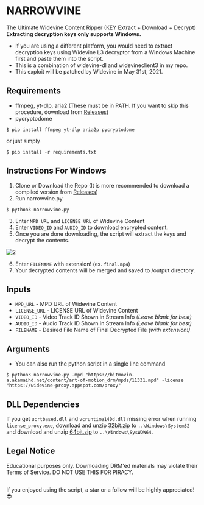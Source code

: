 # NARROWVINE
The Ultimate Widevine Content Ripper (KEY Extract + Download + Decrypt)<br>
**Extracting decryption keys only supports Windows.** 
- If you are using a different platform, you would need to extract decryption keys using Widevine L3 decryptor from a Windows Machine first and paste them into the script. 
- This is a combination of widevine-dl and widevineclient3 in my repo. 
- This exploit will be patched by Widevine in May 31st, 2021.

## Requirements
- ffmpeg, yt-dlp, aria2 (These must be in PATH. If you want to skip this procedure, download from [Releases](https://github.com/WHTJEON/narrowvine/releases))
- pycryptodome

```
$ pip install ffmpeg yt-dlp aria2p pycryptodome
```
or just simply
```
$ pip install -r requirements.txt
```
## Instructions For Windows
1. Clone or Download the Repo (It is more recommended to download a compiled version from [Releases](https://github.com/WHTJEON/narrowvine/releases))
2. Run narrowvine.py
  ```
  $ python3 narrowvine.py
  ```
3. Enter `MPD_URL` and `LICENSE_URL` of Widevine Content 
4. Enter `VIDEO_ID` and `AUDIO_ID` to download encrypted content. 
5. Once you are done downloading, the script will extract the keys and decrypt the contents.<br> 

  ![2](https://user-images.githubusercontent.com/57805304/117309054-0c19c700-aebd-11eb-93b4-230af77e83a1.PNG)

6. Enter `FILENAME` with extension! (ex. `final.mp4`)
7. Your decrypted contents will be merged and saved to /output directory. 

## Inputs
- `MPD_URL` - MPD URL of Widevine Content
- `LICENSE_URL` - LICENSE URL of Widevine Content
- `VIDEO_ID` - Video Track ID Shown in Stream Info *(Leave blank for best)*
- `AUDIO_ID` - Audio Track ID Shown in Stream Info *(Leave blank for best)*
- `FILENAME` - Desired File Name of Final Decrypted File *(with extension!)*

## Arguments
- You can also run the python script in a single line command
```
$ python3 narrowvine.py -mpd "https://bitmovin-a.akamaihd.net/content/art-of-motion_drm/mpds/11331.mpd" -license "https://widevine-proxy.appspot.com/proxy"
```
## DLL Dependencies
If you get `ucrtbased.dll` and `vcruntime140d.dll` missing error when running `license_proxy.exe`, download and unzip [32bit.zip](https://github.com/WHTJEON/narrowvine/files/6438020/32bit.zip) to `..\Windows\System32` and download and unzip [64bit.zip](https://github.com/WHTJEON/narrowvine/files/6438018/64bit.zip) to `..\Windows\SysWOW64`.

## Legal Notice
Educational purposes only. Downloading DRM'ed materials may violate their Terms of Service. DO NOT USE THIS FOR PIRACY.

##
If you enjoyed using the script, a star or a follow will be highly appreciated! 😎

